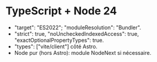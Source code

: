 # TypeScript + Node 24

- "target": "ES2022"; "moduleResolution": "Bundler".
- "strict": true, "noUncheckedIndexedAccess": true, "exactOptionalPropertyTypes": true.
- "types": ["vite/client"] côté Astro.
- Node pur (hors Astro): module NodeNext si nécessaire.
